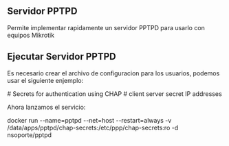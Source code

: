 ## Servidor PPTPD 

Permite implementar rapidamente un servidor PPTPD para usarlo con equipos Mikrotik

## Ejecutar Servidor PPTPD

Es necesario crear el archivo de configuracion para los usuarios, podemos usar el siguiente enjemplo:

\# Secrets for authentication using CHAP
\# client	server	secret			IP addresses


Ahora lanzamos el servicio:

docker run --name=pptpd --net=host --restart=always -v /data/apps/pptpd/chap-secrets:/etc/ppp/chap-secrets:ro -d nsoporte/pptpd
